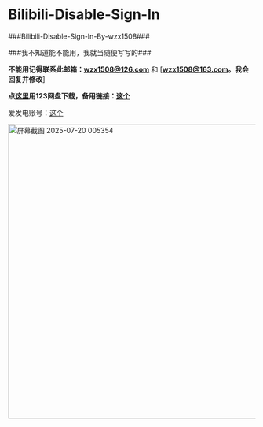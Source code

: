 # Bilibili-Disable-Sign-In


###Bilibili-Disable-Sign-In-By-wzx1508###


###我不知道能不能用，我就当随便写写的###


**不能用记得联系此邮箱：[wzx1508@126.com](mailto:wzx1508@126.com)** 和 [**[wzx1508@163.com](mailto:wzx1508@163.com)。我会回复并修改**]


**点<a href="https://www.123912.com/s/V8qvTd-tQ8H">这里<a>用123网盘下载，备用链接：<a href="https://www.123865.com/s/V8qvTd-tQ8H">这个<a>**


爱发电账号：<a href="https://afdian.com/a/wzx1508">这个<a>


<img width="685" height="598" alt="屏幕截图 2025-07-20 005354" src="https://github.com/user-attachments/assets/9fa07870-6cc3-48e1-8ccc-bb66210f52e9" />
